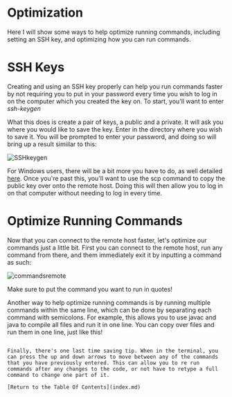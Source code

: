 
# Optimization

Here I will show some ways to help optimize running commands, including setting an SSH key, and optimizing how you can run commands.

# SSH Keys

Creating and using an SSH key properly can help you run commands faster by not requiring you to put in your password every time you wish to log in on the computer which you created the key on. To start, you'll want to enter *ssh-keygen*

What this does is create a pair of keys, a public and a private. It will ask you where you would like to save the key. Enter in the directory where you wish to save it. You will be prompted to enter your password, and doing so will bring up a result simiilar to this:

![SSHkeygen](https://i.ibb.co/6JW7wgv/SSH-Keygen.png)

For Windows users, there will be a bit more you have to do, as well detailed [here](https://docs.microsoft.com/en-us/windows-server/administration/openssh/openssh_keymanagement#user-key-generation). Once you're past this, you'll want to use the scp command to copy the public key over onto the remote host. Doing this will then allow you to log in on that computer without needing to log in every time.

# Optimize Running Commands

Now that you can connect to the remote host faster, let's optimize our commands just a little bit. First you can connect to the remote host, run any command from there, and them immediately exit it by inputting a command as such: 

![commandsremote](https://i.ibb.co/86CDrwf/Optimize.png)

Make sure to put the command you want to run in quotes!

Another way to help optimize running commands is by running multiple commands within the same line, which can be done by separating each command with semicolons. For example, this allows you to use javac and java to compile all files and run it in one line. You can copy over files and run them in one line, just like this! 

```*cp program.java; javac program.java; java program*

Finally, there's one last time saving tip. When in the terminal, you can press the up and down arrows to move between any of the commands that you have previously entered. This can allow you to re run commands after any changes to the code, or not have to retype a full command to change one part of it.

[Return to the Table Of Contents](index.md)
